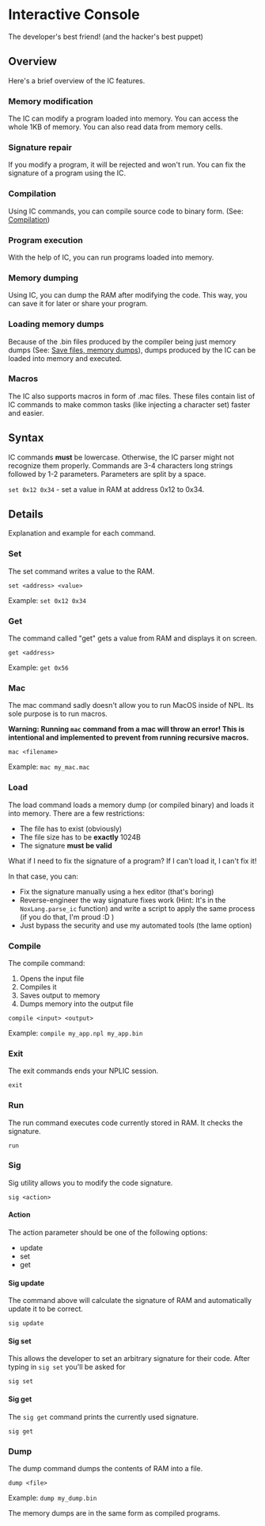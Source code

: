 # Interactive Console
The developer's best friend! (and the hacker's best puppet)

## Overview
Here's a brief overview of the IC features.

### Memory modification
The IC can modify a program loaded into memory. You can access the whole 1KB of memory. You can also read data from memory cells.

### Signature repair
If you modify a program, it will be rejected and won't run. You can fix the signature of a program using the IC.

### Compilation
Using IC commands, you can compile source code to binary form. (See: [Compilation](Compile.md))

### Program execution
With the help of IC, you can run programs loaded into memory.

### Memory dumping
Using IC, you can dump the RAM after modifying the code. This way, you can save it for later or share your program.

### Loading memory dumps
Because of the .bin files produced by the compiler being just memory dumps (See: [Save files, memory dumps](Architecture.md#save-files-memory-dumps)), dumps produced by the IC can be loaded into memory and executed.

### Macros
The IC also supports macros in form of .mac files. These files contain list of IC commands to make common tasks (like injecting a character set) faster and easier.

## Syntax
IC commands **must** be lowercase. Otherwise, the IC parser might not recognize them properly. Commands are 3-4 characters long strings followed by 1-2 parameters. Parameters are split by a space.

`set 0x12 0x34` - set a value in RAM at address 0x12 to 0x34.

## Details
Explanation and example for each command.

### Set
The set command writes a value to the RAM.

`set <address> <value>`

Example: `set 0x12 0x34`

### Get
The command called "get" gets a value from RAM and displays it on screen.

`get <address>`

Example: `get 0x56`

### Mac
The mac command sadly doesn't allow you to run MacOS inside of NPL. Its sole purpose is to run macros.

**Warning: Running `mac` command from a mac will throw an error! This is intentional and implemented to prevent from running recursive macros.**

`mac <filename>`

Example: `mac my_mac.mac`

### Load
The load command loads a memory dump (or compiled binary) and loads it into memory.
There are a few restrictions:

- The file has to exist (obviously)
- The file size has to be **exactly** 1024B
- The signature **must be valid**

What if I need to fix the signature of a program? If I can't load it, I can't fix it!

In that case, you can:
- Fix the signature manually using a hex editor (that's boring)
- Reverse-engineer the way signature fixes work (Hint: It's in the `NoxLang.parse_ic` function) and write a script to apply the same process (if you do that, I'm proud :D )
- Just bypass the security and use my automated tools (the lame option)

### Compile
The compile command:
1. Opens the input file
1. Compiles it
1. Saves output to memory
1. Dumps memory into the output file

`compile <input> <output>`

Example: `compile my_app.npl my_app.bin`

### Exit
The exit commands ends your NPLIC session.

`exit`

### Run
The run command executes code currently stored in RAM. It checks the signature.

`run`

### Sig
Sig utility allows you to modify the code signature.

`sig <action>`

#### Action
The action parameter should be one of the following options:
- update
- set
- get

#### Sig update
The command above will calculate the signature of RAM and automatically update it to be correct.

`sig update`

#### Sig set
This allows the developer to set an arbitrary signature for their code. After typing in `sig set` you'll be asked for 

`sig set`

#### Sig get
The `sig get` command prints the currently used signature.

`sig get`

### Dump
The dump command dumps the contents of RAM into a file.

`dump <file>`

Example: `dump my_dump.bin`

The memory dumps are in the same form as compiled programs.
